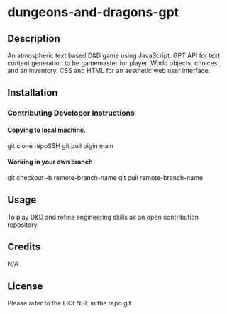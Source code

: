 # dungeons-and-dragons-gpt

## Description

An atmospheric text based D&D game using JavaScript. GPT API for text content generation to be gamemaster for player. World objects, choices, and an inventory. CSS and HTML for an aesthetic web user interface.

## Installation



### Contributing Developer Instructions
#### Copying to local machine.
git clone repoSSH
git pull oigin main

#### Working in your own branch
git checkout -b remote-branch-name
git pull remote-branch-name

## Usage

To play D&D and refine engineering skills as an open contribution repository.

## Credits

N/A

## License

Please refer to the LICENSE in the repo.git
